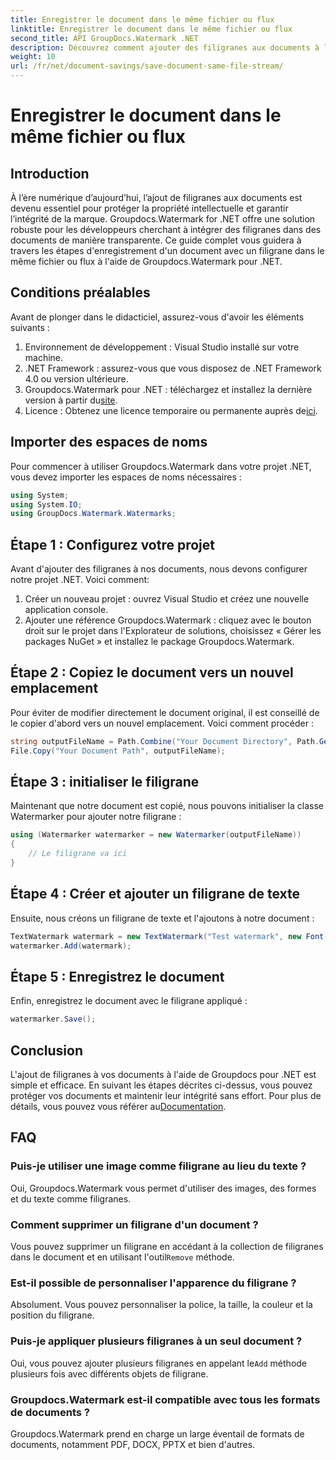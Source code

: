 ```yaml
---
title: Enregistrer le document dans le même fichier ou flux
linktitle: Enregistrer le document dans le même fichier ou flux
second_title: API GroupDocs.Watermark .NET
description: Découvrez comment ajouter des filigranes aux documents à l'aide de Groupdocs.Watermark pour .NET. Ce guide fournit des instructions pour garantir la protection et l’intégrité des documents.
weight: 10
url: /fr/net/document-savings/save-document-same-file-stream/
---
```


# Enregistrer le document dans le même fichier ou flux

## Introduction
À l’ère numérique d’aujourd’hui, l’ajout de filigranes aux documents est devenu essentiel pour protéger la propriété intellectuelle et garantir l’intégrité de la marque. Groupdocs.Watermark for .NET offre une solution robuste pour les développeurs cherchant à intégrer des filigranes dans des documents de manière transparente. Ce guide complet vous guidera à travers les étapes d'enregistrement d'un document avec un filigrane dans le même fichier ou flux à l'aide de Groupdocs.Watermark pour .NET.
## Conditions préalables
Avant de plonger dans le didacticiel, assurez-vous d'avoir les éléments suivants :
1. Environnement de développement : Visual Studio installé sur votre machine.
2. .NET Framework : assurez-vous que vous disposez de .NET Framework 4.0 ou version ultérieure.
3.  Groupdocs.Watermark pour .NET : téléchargez et installez la dernière version à partir du[site](https://releases.groupdocs.com/Watermark/net/).
4.  Licence : Obtenez une licence temporaire ou permanente auprès de[ici](https://purchase.groupdocs.com/temporary-license/).
## Importer des espaces de noms
Pour commencer à utiliser Groupdocs.Watermark dans votre projet .NET, vous devez importer les espaces de noms nécessaires :
```csharp
using System;
using System.IO;
using GroupDocs.Watermark.Watermarks;
```
## Étape 1 : Configurez votre projet
Avant d'ajouter des filigranes à nos documents, nous devons configurer notre projet .NET. Voici comment:
1. Créer un nouveau projet : ouvrez Visual Studio et créez une nouvelle application console.
2. Ajouter une référence Groupdocs.Watermark : cliquez avec le bouton droit sur le projet dans l'Explorateur de solutions, choisissez « Gérer les packages NuGet » et installez le package Groupdocs.Watermark.
## Étape 2 : Copiez le document vers un nouvel emplacement
Pour éviter de modifier directement le document original, il est conseillé de le copier d'abord vers un nouvel emplacement. Voici comment procéder :
```csharp
string outputFileName = Path.Combine("Your Document Directory", Path.GetFileName("Your Document Path"));
File.Copy("Your Document Path", outputFileName);
```
## Étape 3 : initialiser le filigrane
Maintenant que notre document est copié, nous pouvons initialiser la classe Watermarker pour ajouter notre filigrane :
```csharp
using (Watermarker watermarker = new Watermarker(outputFileName))
{
    // Le filigrane va ici
}
```
## Étape 4 : Créer et ajouter un filigrane de texte
Ensuite, nous créons un filigrane de texte et l'ajoutons à notre document :
```csharp
TextWatermark watermark = new TextWatermark("Test watermark", new Font("Arial", 12));
watermarker.Add(watermark);
```
## Étape 5 : Enregistrez le document
Enfin, enregistrez le document avec le filigrane appliqué :
```csharp
watermarker.Save();
```
## Conclusion
L'ajout de filigranes à vos documents à l'aide de Groupdocs pour .NET est simple et efficace. En suivant les étapes décrites ci-dessus, vous pouvez protéger vos documents et maintenir leur intégrité sans effort. Pour plus de détails, vous pouvez vous référer au[Documentation](https://tutorials.groupdocs.com/Watermark/net/).
## FAQ
### Puis-je utiliser une image comme filigrane au lieu du texte ?
Oui, Groupdocs.Watermark vous permet d'utiliser des images, des formes et du texte comme filigranes.
### Comment supprimer un filigrane d'un document ?
 Vous pouvez supprimer un filigrane en accédant à la collection de filigranes dans le document et en utilisant l'outil`Remove` méthode.
### Est-il possible de personnaliser l'apparence du filigrane ?
Absolument. Vous pouvez personnaliser la police, la taille, la couleur et la position du filigrane.
### Puis-je appliquer plusieurs filigranes à un seul document ?
 Oui, vous pouvez ajouter plusieurs filigranes en appelant le`Add` méthode plusieurs fois avec différents objets de filigrane.
### Groupdocs.Watermark est-il compatible avec tous les formats de documents ?
Groupdocs.Watermark prend en charge un large éventail de formats de documents, notamment PDF, DOCX, PPTX et bien d'autres.